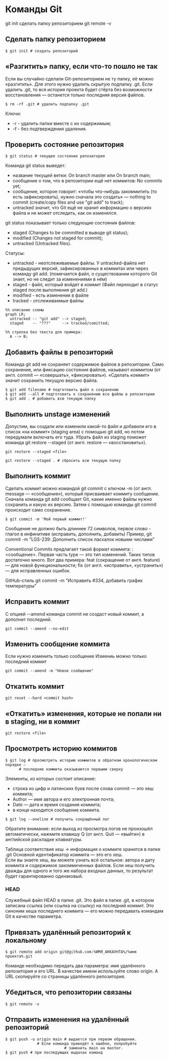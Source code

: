 # Команды Git

git init сделать папку репозиторием
git remote -v

## Сделать папку репозиторием
```
$ git init # создать репозиторий
```

## «Разгитить» папку, если что-то пошло не так

Если вы случайно сделали Git-репозиторием не ту папку, её можно «разгитить». Для этого нужно удалить скрытую подпапку .git.
Если удалить .git, то вся история проекта будет стёрта без возможности восстановления — останется только последняя версия файлов.

```
$ rm -rf .git # удалить подпапку .git 
```
Ключи:
* -r - удалить папки вместе с их содержимым;<br>
* -f - без подтверждения удаления.

## Проверить состояние репозитория 
```
$ git status # текущее состояние репозитория
```

Команда git status выведет:
* название текущей ветки: On branch master или On branch main;
* сообщение о том, что в репозитории ещё нет коммитов: No commits yet;
* сообщение, которое говорит: «чтобы что-нибудь закоммитить (то есть зафиксировать), нужно сначала это создать» — nothing to commit (create/copy files and use "git add" to track);
* untracked значит, что Git ещё не хранит информацию о версиях файла и не может отследить, как он изменялся.

git status показывает только следующие состояния файлов:
* staged (Changes to be committed в выводе git status);
* modified (Changes not staged for commit);
* untracked (Untracked files).


Cтатусы:
* untracked - неотслеживаемые файлы. У untracked-файла нет предыдущих версий, зафиксированных в коммитах или через команду git add.
(помечается файл, о существовании которого Git знает, но не следит за изменениями в нём)
* staged - файл, который войдет в коммит (Файл переходит в статус staged после выполнения git add.)
* modified - есть изменения в файле
* tracked - отслеживаемые файлы

```mermaid
%% описание схемы
graph LR;
  untracked -- "git add" --> staged;
  staged    -- "???"     --> tracked/comitted;

%% стрелка без текста для примера: 
  A --> B;
```


## Добавить файлы в репозиторий
Команда git add не сохраняет содержимое файлов в репозитории. Само сохранение, или фиксацию состояния файлов, называют коммитом (от англ. commit — «совершать», «фиксировать»). «Сделать коммит» значит сохранить текущую версию файла. 
```
$ git add filename # подготовить файл к сохранению
$ git add --all # подготовить к сохранению все файлы в репозитории
$ git add . # добавить всю текущую папку
```
## Выполнить unstage изменений
Допустим, вы создали или изменили какой-то файл и добавили его в список «на коммит» (staging area) с помощью git add, 
но потом передумали включать его туда. Убрать файл из staging поможет команда git restore --staged <file> (от англ. restore — «восстановить»).

```
git restore --staged <file>

git restore --staged . # сбросить всю текущую папку
```

## Выполнить коммит

Сделать коммит можно командой git commit c ключом -m (от англ. message — «сообщение»), который присваивает коммиту сообщение.
Сначала команда git add сообщает Git, какие именно файлы нужно сохранить и какую их версию. Затем с помощью команды git commit происходит само сохранение. 
```
$ git commit -m 'Мой первый коммит!' 
```

Сообщение не должно быть длиннее 72 символов, первое слово - глагол в инфинитиве (исправить, дополнить, добавить)
Пример,  git commit -m "LGS-239: Дополнить список пасхалок новыми числами"

Conventional Commits предлагает такой формат коммита: <type>: <сообщение>.
Первая часть type — это тип изменений. Таких типов достаточно много. Вот два примера:
feat (сокращение от англ. feature) — для новой функциональности;
fix (от англ. «исправить», «устранить») — для исправленных ошибок.

GitHub-стиль 
git commit -m "Исправить #334, добавить график температуры" 
  
## Исправить коммит

С опцией --amend команда commit не создаст новый коммит, а дополнит последний.
```
git commit --amend --no-edit
```

## Изменить сообщение коммита
Если нужно изменить только сообщение
Измениь можно только последний коммит
```
git commit --amend -m "Новое сообщение"
```

## Откатить коммит
```
git reset --hard <commit hash>
```

## «Откатить» изменения, которые не попали ни в staging, ни в коммит
```
git restore <file>
```


## Просмотреть историю коммитов
```
$ git log # просмотреть историю коммитов в обратном хронологическом порядке — 
	  # последние коммиты оказываются первыми сверху
```
Элементы, из которых состоит описание:
* строка из цифр и латинских букв после слова commit — это хеш коммита;
* Author — имя автора и его электронная почта;
* Date — дата и время создания коммита;
* в конце находится сообщение коммита.

```
$ git log --oneline # получить сокращённый лог 
```
Обратите внимание: если выход из просмотра логов не произошёл автоматически, 
нажмите клавишу Q (от англ. Quit — «выйти») в английской раскладке клавиатуры.

Таблица соответствия хеш → информация о коммите хранится в папке .git
Основной идентификатор коммита — это его хеш.  
Если вы знаете хеш, вы можете узнать всё остальное: автора и дату коммита и содержимое закоммиченных файлов.
Если хеш получить дважды для одного и того же набора входных данных, то результат будет гарантированно одинаковый.

### HEAD
Cлужебный файл HEAD в папке .git.
Это файл в папке .git, в котором записана ссылка (или ссылка на ссылку) на последний коммит.
Это синоним хеша последнего коммита — его можно передавать командам Git в качестве параметра.

## Привязать удалённый репозиторий к локальному
```
$ git remote add origin git@github.com:%ИМЯ_АККАУНТА%/%имя проекта%.git 
```
Команде необходимо передать два параметра: имя удалённого репозитория и его URL. 
В качестве имени используйте слово origin. А URL скопируйте со страницы удалённого репозитория.

## Убедиться, что репозитории связаны
```
$ git remote -v
```

## Отправить изменения на удалённый репозиторий 
```
$ git push -u origin main # выдается при первом обращении. 
			  # Если команда приведёт к ошибке, попробуйте 
                          # заменить main на master. 
$ git push # при последующих выдачах команд
```





